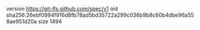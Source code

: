 version https://git-lfs.github.com/spec/v1
oid sha256:26ebf0994f916d8fb78ad5bd35722a299c036b9b8c60b4dbe96a558ae951d20a
size 1494
